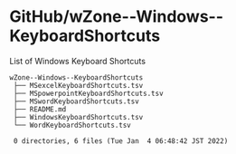 # GitHub/wZone--Windows--KeyboardShortcuts

List of Windows Keyboard Shortcuts

    wZone--Windows--KeyboardShortcuts
     ├── MSexcelKeyboardShortcuts.tsv
     ├── MSpowerpointKeyboardShortcuts.tsv
     ├── MSwordKeyboardShortcuts.tsv
     ├── README.md
     ├── WindowsKeyboardShortcuts.tsv
     └── WordKeyboardShortcuts.tsv
     
     0 directories, 6 files (Tue Jan  4 06:48:42 JST 2022)
